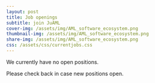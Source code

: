 ```yaml
---
layout: post
title: Job openings
subtitle: join JuAML
cover-img: /assets/img/AML_software_ecosystem.png
thumbnail-img: /assets/img/AML_software_ecosystem.png
share-img: /assets/img/AML_software_ecosystem.png
css: /assets/css/currentjobs.css
---
```


We currently have no open positions.

Please check back in case new positions open.

